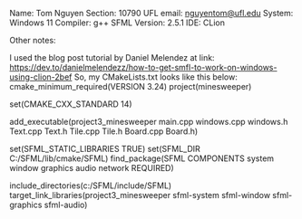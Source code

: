 Name: Tom Nguyen
Section: 10790
UFL email: nguyentom@ufl.edu
System: Windows 11
Compiler: g++
SFML Version: 2.5.1
IDE: CLion

Other notes:

I used the blog post tutorial by Daniel Melendez at link:
https://dev.to/danielmelendezz/how-to-get-smfl-to-work-on-windows-using-clion-2bef
So, my CMakeLists.txt looks like this below:
cmake_minimum_required(VERSION 3.24)
project(minesweeper)

set(CMAKE_CXX_STANDARD 14)

add_executable(project3_minesweeper main.cpp
windows.cpp
windows.h
Text.cpp
Text.h
Tile.cpp
Tile.h
Board.cpp
Board.h)

set(SFML_STATIC_LIBRARIES TRUE)
set(SFML_DIR C:/SFML/lib/cmake/SFML)
find_package(SFML COMPONENTS system window graphics audio network REQUIRED)

include_directories(c:/SFML/include/SFML)
target_link_libraries(project3_minesweeper sfml-system sfml-window sfml-graphics sfml-audio)